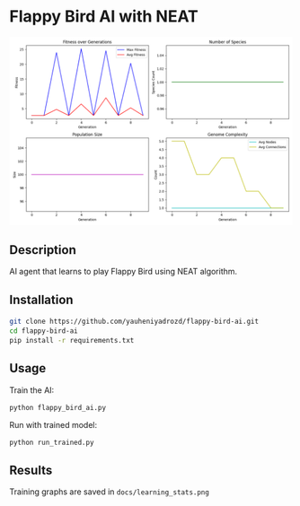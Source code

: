 # Flappy Bird AI with NEAT

![Training Progress](docs/learning_stats.png)

## Description
AI agent that learns to play Flappy Bird using NEAT algorithm.

## Installation
```bash
git clone https://github.com/yauheniyadrozd/flappy-bird-ai.git
cd flappy-bird-ai
pip install -r requirements.txt
```

## Usage
Train the AI:
```bash
python flappy_bird_ai.py
```

Run with trained model:
```bash
python run_trained.py
```

## Results
Training graphs are saved in `docs/learning_stats.png`